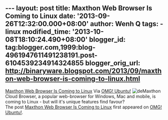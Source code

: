 --- layout: post title: Maxthon Web Browser Is Coming to Linux date:
'2013-09-26T12:32:00.000+08:00' author: Wenh Q tags: - linux
modified\_time: '2013-10-08T18:10:24.490+08:00' blogger\_id:
tag:blogger.com,1999:blog-4961947611491238191.post-6104539234914324855
blogger\_orig\_url:
http://binaryware.blogspot.com/2013/09/maxthon-web-browser-is-coming-to-linux.html
---
[Maxthon Web Browser Is Coming to
Linux](http://feedproxy.google.com/~r/d0od/~3/GCtepAhQuwE/maxthon-web-browser-coming-linux)
Via [OMG! Ubuntu!](http://www.omgubuntu.co.uk/)
![de](http://www.omgubuntu.co.uk/wp-content/uploads/2013/09/de.jpg)Maxthon
Cloud Browser, a popular web-browser for Windows, Mac and mobile, is
coming to Linux - but will it's unique features find favour?\
The post [Maxthon Web Browser Is Coming to
Linux](http://www.omgubuntu.co.uk/2013/09/maxthon-web-browser-coming-linux)
first appeared on [OMG! Ubuntu!](http://www.omgubuntu.co.uk/).
